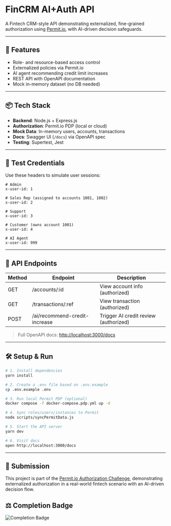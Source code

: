 # FinCRM AI+Auth API

A Fintech CRM-style API demonstrating externalized, fine-grained authorization using [Permit.io](https://permit.io/), with AI-driven decision safeguards.

---

## 🚀 Features
- Role- and resource-based access control
- Externalized policies via Permit.io
- AI agent recommending credit limit increases
- REST API with OpenAPI documentation
- Mock in-memory dataset (no DB needed)

---

## 📦 Tech Stack
- **Backend**: Node.js + Express.js
- **Authorization**: Permit.io PDP (local or cloud)
- **Mock Data**: In-memory users, accounts, transactions
- **Docs**: Swagger UI (`/docs`) via OpenAPI spec
- **Testing**: Supertest, Jest

---

## 🧪 Test Credentials
Use these headers to simulate user sessions:

```
# Admin
x-user-id: 1

# Sales Rep (assigned to accounts 1001, 1002)
x-user-id: 2

# Support
x-user-id: 3

# Customer (owns account 1001)
x-user-id: 4

# AI Agent
x-user-id: 999
```

---

## 📂 API Endpoints

| Method | Endpoint | Description |
|--------|----------|-------------|
| GET    | /accounts/:id         | View account info (authorized) |
| GET    | /transactions/:ref    | View transaction (authorized) |
| POST   | /ai/recommend-credit-increase | Trigger AI credit review (authorized) |

> Full OpenAPI docs: [http://localhost:3000/docs](http://localhost:3000/docs)

---

## 🛠️ Setup & Run

```bash
# 1. Install dependencies
yarn install

# 2. Create a .env file based on .env.example
cp .env.example .env

# 3. Run local Permit PDP (optional)
docker compose -f docker-compose.pdp.yml up -d

# 4. Sync roles/users/instances to Permit
node scripts/syncPermitData.js

# 5. Start the API server
yarn dev

# 6. Visit docs
open http://localhost:3000/docs
```

---

## 📝 Submission
This project is part of the [Permit.io Authorization Challenge](https://dev.to/devteam/join-us-for-the-permitio-authorization-challenge-3000-in-prizes-and-a-mechanical-keyboard-for-5ah), demonstrating externalized authorization in a real-world fintech scenario with an AI-driven decision flow.

## ⚖️ Completion Badge
![Completion Badge](https://media2.dev.to/dynamic/image/width=192,height=,fit=scale-down,gravity=auto,format=auto/https%3A%2F%2Fdev-to-uploads.s3.amazonaws.com%2Fuploads%2Fbadge%2Fbadge_image%2F374%2FPermit.io_Completion_Badge1.png)
